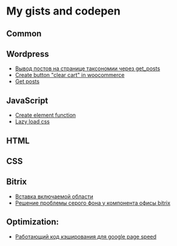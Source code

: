# My gists and codepen

Common
-----------------

Wordpress
----------------
- [Вывод постов на странице таксономии через get_posts](https://gist.github.com/Postnov/42e1e373c243831b6d7e18d0819af3f7)
- [Create button "clear cart" in woocommerce](https://gist.github.com/Postnov/1120519976cf9c6a24d2a74850628a0e)
- [Get posts](https://gist.github.com/Postnov/525939a011b7b7970b752a653711288c)

JavaScript
-------------
- [Create element function](https://gist.github.com/Postnov/bd7cd68cbd06efb23de1dbf458267790)
- [Lazy load css](https://gist.github.com/Postnov/353a47459e4376f943dd6f84cf8c5d59)

HTML
---------------

CSS
--------------

Bitrix
-----------------
- [Вставка включаемой области](https://gist.github.com/Postnov/daccc0d87d4cbba458c77dceaebed83c)
- [Решение проблемы серого фона у компонента офисы bitrix](https://gist.github.com/Postnov/a1e4780a256739f648ed928b43d76961)

Optimization:
----------------

- [Работающий код кэширования для google page speed](https://gist.github.com/Postnov/b3e5afd92d05a93df9a2b73fbcd31351)
